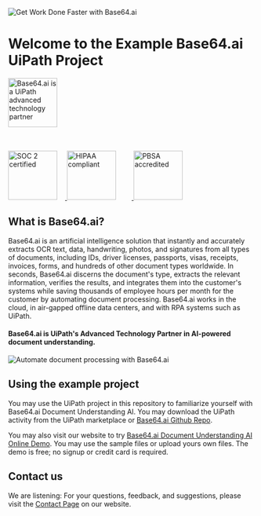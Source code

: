 ![Get Work Done Faster with Base64.ai](https://base64.ai/static/images/thumbnail.png)

# Welcome to the Example Base64.ai UiPath Project

<a href="https://base64.ai/compliance">
<img src="https://base64.ai/static/content/partners/uipath.png" style="height: 100px; margin: 0 1rem 3rem 0;" alt="Base64.ai is a UiPath advanced technology partner"><br/>
<img src="https://base64.ai/static/content/partners/soc-2-type-1-certified.png" style="height: 100px; margin: 0 1rem 0 0;" alt="SOC 2 certified">
<img src="https://base64.ai/static/content/partners/hipaa-certified.png" style="height: 100px; margin: 0 2rem 0 0;" alt="HIPAA compliant">
<img src="https://base64.ai/static/content/partners/pbsa.png" style="height: 100px; margin: 0 1rem 0 0;" alt="PBSA accredited">
</a>

## What is Base64.ai?

Base64.ai is an artificial intelligence solution that instantly and accurately extracts OCR text, data, handwriting,
photos, and signatures from all types of documents, including IDs, driver licenses, passports, visas, receipts,
invoices, forms, and hundreds of other document types worldwide. In seconds, Base64.ai discerns the document's type,
extracts the relevant information, verifies the results, and integrates them into the customer's systems while saving
thousands of employee hours per month for the customer by automating document processing. Base64.ai works in the cloud,
in air-gapped offline data centers, and with RPA systems such as UiPath. 

#### Base64.ai is UiPath's Advanced Technology Partner in AI-powered document understanding.

![Automate document processing with Base64.ai](https://i.imgur.com/jboPOr2.gif)

## Using the example project

You may use the UiPath project in this repository to familiarize yourself with Base64.ai Document Understanding AI. You may download the UiPath activity from the UiPath marketplace or [Base64.ai Github Repo](https://github.com/orgs/base64ai/packages).

You may also visit our website to try [Base64.ai Document Understanding AI Online Demo](https://base64.ai/demo/document-processing). You may use
the sample files or upload yours own files. The demo is free; no signup or credit card is required.

## Contact us

We are listening: For your questions, feedback, and suggestions, please visit
the [Contact Page](https://base64.ai/contact) on our website.
